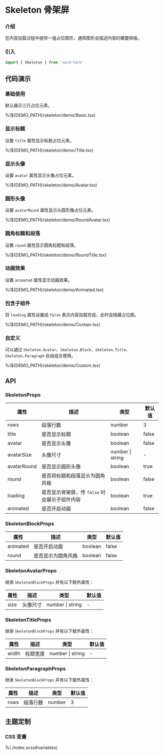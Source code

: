 # Skeleton 骨架屏

### 介绍

在内容加载过程中提供一组占位图形，通常图形会描述内容的概要排版。

### 引入

```ts
import { Skeleton } from 'sard-taro'
```

## 代码演示

### 基础使用

默认展示三行占位元素。

%(${DEMO_PATH}/skeleton/demo/Basic.tsx)

### 显示标题

设置 `title` 属性显示标题占位元素。

%(${DEMO_PATH}/skeleton/demo/Title.tsx)

### 显示头像

设置 `avatar` 属性显示头像占位元素。

%(${DEMO_PATH}/skeleton/demo/Avatar.tsx)

### 圆形头像

设置 `avatarRound` 属性显示头圆形像占位元素。

%(${DEMO_PATH}/skeleton/demo/RoundAvatar.tsx)

### 圆角标题和段落

设置 `round` 属性显示圆角标题和段落。

%(${DEMO_PATH}/skeleton/demo/RoundTitle.tsx)

### 动画效果

设置 `animated` 属性显示动画效果。

%(${DEMO_PATH}/skeleton/demo/Animated.tsx)

### 包含子组件

将 `loading` 属性设置成 `false` 表示内容加载完成，此时会隐藏占位图。

%(${DEMO_PATH}/skeleton/demo/Contain.tsx)

### 自定义

可以通过 `Skeleton.Avatar`、`Skeleton.Block`、`Skeleton.Title`、`Skeleton.Paragraph` 自由组合使用。

%(${DEMO_PATH}/skeleton/demo/Custom.tsx)

## API

### SkeletonProps

| 属性        | 描述                                          | 类型             | 默认值 |
| ----------- | --------------------------------------------- | ---------------- | ------ |
| rows        | 段落行数                                      | number           | 3      |
| title       | 是否显示标题                                  | boolean          | false  |
| avatar      | 是否显示头像                                  | boolean          | false  |
| avatarSize  | 头像尺寸                                      | number \| string | -      |
| avatarRound | 是否显示圆形头像                              | boolean          | true   |
| round       | 是否将标题和段落显示为圆角风格                | boolean          | false  |
| loading     | 是否显示骨架屏，传 `false` 时会展示子组件内容 | boolean          | true   |
| animated    | 是否开启动画                                  | boolean          | false  |

### SkeletonBlockProps

| 属性     | 描述               | 类型    | 默认值 |
| -------- | ------------------ | ------- | ------ |
| animated | 是否开启动画       | boolean | false  |
| round    | 是否显示为圆角风格 | boolean | false  |

### SkeletonAvatarProps

继承 `SkeletonBlockProps` 并有以下额外属性：

| 属性 | 描述     | 类型             | 默认值 |
| ---- | -------- | ---------------- | ------ |
| size | 头像尺寸 | number \| string | -      |

### SkeletonTitleProps

继承 `SkeletonBlockProps` 并有以下额外属性：

| 属性  | 描述     | 类型             | 默认值 |
| ----- | -------- | ---------------- | ------ |
| width | 标题宽度 | number \| string | -      |

### SkeletonParagraphProps

继承 `SkeletonBlockProps` 并有以下额外属性：

| 属性 | 描述     | 类型   | 默认值 |
| ---- | -------- | ------ | ------ |
| rows | 段落行数 | number | 3      |

## 主题定制

### CSS 变量

%(./index.scss#variables)

